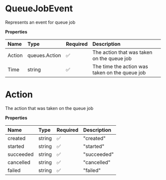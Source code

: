 # QueueJobEvent

Represents an event for queue job

**Properties**

| Name   | Type          | Required | Description                                    |
| :----- | :------------ | :------- | :--------------------------------------------- |
| Action | queues.Action | ✅       | The action that was taken on the queue job     |
| Time   | string        | ✅       | The time the action was taken on the queue job |

# Action

The action that was taken on the queue job

**Properties**

| Name      | Type   | Required | Description |
| :-------- | :----- | :------- | :---------- |
| created   | string | ✅       | "created"   |
| started   | string | ✅       | "started"   |
| succeeded | string | ✅       | "succeeded" |
| cancelled | string | ✅       | "cancelled" |
| failed    | string | ✅       | "failed"    |
